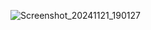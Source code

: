 ![Screenshot_20241121_190127](https://github.com/user-attachments/assets/b51c2c98-8faf-4121-8fd1-625c31d614db)
